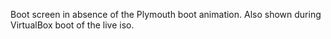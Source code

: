 Boot screen in absence of the Plymouth boot animation.
Also shown during VirtualBox boot of the live iso.